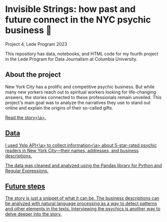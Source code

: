 # Invisible Strings: how past and future connect in the NYC psychic business :crystal_ball:
Project 4, Lede Program 2023

This repository has data, notebooks, and HTML code for my fourth project in the Lede Program for Data Journalism at Columbia University.

## About the project
New York City has a prolific and competitive psychic business. But while many new yorkers reach out to spiritual workers looking for life-changing answers, the stories connected to these professionals remain unveiled. This project's main goal was to analyze the narratives they use to stand out online and explain the origins of their so-called gifts.

<a href="https://sinderskir.github.io/invisible-strings/">Read the story<\a>.

## Data
I used <a href="https://www.yelp.com/developers">Yelp API<\a> to <a href="bd_final.csv">collect information<\a> about 5-star-rated psychic readers in New York City—their names, addresses, and business descriptions.

The data was cleaned and analyzed using the Pandas library for Python and Regular Expressions.

## Future steps
The story is just a snippet of what it can be. The business descriptions can be analyzed with natural language processing as a way to detect patterns and other elements in the texts. Interviewing the psychics is another way to delve deeper into the story.

